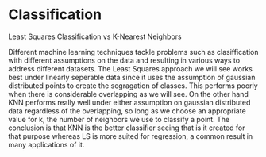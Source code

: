 # Classification
Least Squares Classification vs K-Nearest Neighbors

Different machine learning techniques tackle problems such as clasiffication with different assumptions on the data and resulting in various ways to address different datasets. The Least Squares approach we will see works best under linearly seperable data since it uses the assumption of gaussian distributed points to create the segragation of classes. This performs poorly when there is considerable overlapping as we will see. On the other hand KNN performs really well under either assumption on gaussian distributed data regardless of the overlapping, so long as we choose an appropriate value for k, the number of neighbors we use to classify a point. The conclusion is that KNN is the better classifier seeing that is it created for that purpose whereas LS is more suited for regression, a common result in many applications of it.
